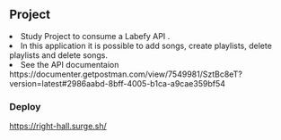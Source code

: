 ## Project 

<li>Study Project to consume a Labefy API .</li>
<li>In this application it is possible to add songs, create playlists, delete playlists and delete songs.</li>
<li>See the API documentaion https://documenter.getpostman.com/view/7549981/SztBc8eT?version=latest#2986aabd-8bff-4005-b1ca-a9cae359bf54</li>

### Deploy

https://right-hall.surge.sh/

